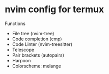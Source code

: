 # nvim config for termux
Functions
- File tree (nvim-tree)
- Code completion (cmp)
- Code Linter (nvim-treesitter)
- Telescope
- Pair brackets (autopairs)
- Harpoon
- Colorscheme: melange
